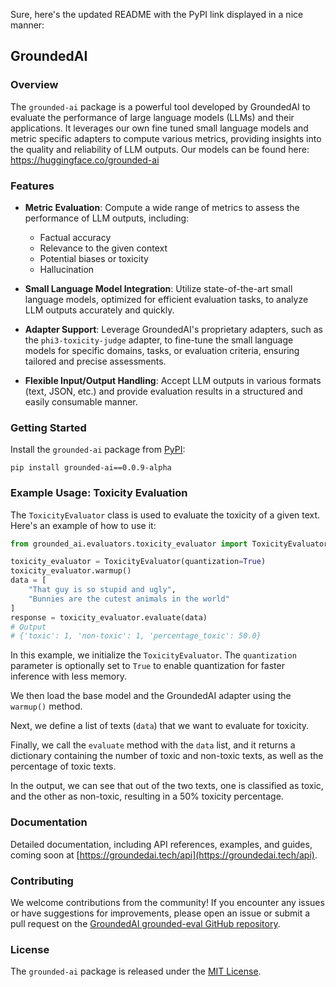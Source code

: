 Sure, here's the updated README with the PyPI link displayed in a nice manner:

## GroundedAI

### Overview

The `grounded-ai` package is a powerful tool developed by GroundedAI to evaluate the performance of large language models (LLMs) and their applications. It leverages our own fine tuned small language models and metric specific adapters to compute various metrics, providing insights into the quality and reliability of LLM outputs.
Our models can be found here: https://huggingface.co/grounded-ai

### Features

- **Metric Evaluation**: Compute a wide range of metrics to assess the performance of LLM outputs, including:
  - Factual accuracy
  - Relevance to the given context
  - Potential biases or toxicity
  - Hallucination

- **Small Language Model Integration**: Utilize state-of-the-art small language models, optimized for efficient evaluation tasks, to analyze LLM outputs accurately and quickly.

- **Adapter Support**: Leverage GroundedAI's proprietary adapters, such as the `phi3-toxicity-judge` adapter, to fine-tune the small language models for specific domains, tasks, or evaluation criteria, ensuring tailored and precise assessments.

- **Flexible Input/Output Handling**: Accept LLM outputs in various formats (text, JSON, etc.) and provide evaluation results in a structured and easily consumable manner.

### Getting Started

Install the `grounded-ai` package from [PyPI](https://pypi.org/project/grounded-ai/):

```
pip install grounded-ai==0.0.9-alpha
```

### Example Usage: Toxicity Evaluation

The `ToxicityEvaluator` class is used to evaluate the toxicity of a given text. Here's an example of how to use it:

```python
from grounded_ai.evaluators.toxicity_evaluator import ToxicityEvaluator

toxicity_evaluator = ToxicityEvaluator(quantization=True)
toxicity_evaluator.warmup()
data = [
    "That guy is so stupid and ugly",
    "Bunnies are the cutest animals in the world"
]
response = toxicity_evaluator.evaluate(data)
# Output
# {'toxic': 1, 'non-toxic': 1, 'percentage_toxic': 50.0}
```

In this example, we initialize the `ToxicityEvaluator`. The `quantization` parameter is optionally set to `True` to enable quantization for faster inference with less memory.

We then load the base model and the GroundedAI adapter using the `warmup()` method.

Next, we define a list of texts (`data`) that we want to evaluate for toxicity.

Finally, we call the `evaluate` method with the `data` list, and it returns a dictionary containing the number of toxic and non-toxic texts, as well as the percentage of toxic texts.

In the output, we can see that out of the two texts, one is classified as toxic, and the other as non-toxic, resulting in a 50% toxicity percentage.

### Documentation

Detailed documentation, including API references, examples, and guides, coming soon at [https://groundedai.tech/api](https://groundedai.tech/api).

### Contributing

We welcome contributions from the community! If you encounter any issues or have suggestions for improvements, please open an issue or submit a pull request on the [GroundedAI grounded-eval GitHub repository](https://github.com/GroundedAI/grounded-eval).

### License

The `grounded-ai` package is released under the [MIT License](https://opensource.org/licenses/MIT).